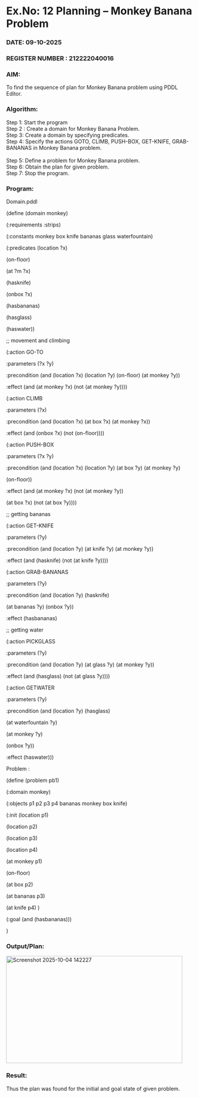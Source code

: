 # Ex.No: 12  Planning –  Monkey Banana Problem
### DATE: 09-10-2025                                                                          
### REGISTER NUMBER : 212222040016
### AIM: 
To find the sequence of plan for Monkey Banana problem using PDDL Editor.
###  Algorithm:
Step 1:  Start the program <br> 
Step 2 : Create a domain for Monkey Banana Problem. <br> 
Step 3:  Create a domain by specifying predicates. <br> 
Step 4: Specify the actions GOTO, CLIMB, PUSH-BOX, GET-KNIFE, GRAB-BANANAS in Monkey Banana problem.<br>  
Step 5:   Define a problem for Monkey Banana problem.<br> 
Step 6:  Obtain the plan for given problem.<br> 
Step 7: Stop the program.<br> 
### Program:
 
 Domain.pddl
 
 (define (domain monkey)
 
 (:requirements :strips)
 
 (:constants monkey box knife bananas glass waterfountain)
 
 (:predicates (location ?x)
 
 (on-floor)
 
 (at ?m ?x)
 
 (hasknife)
 
 (onbox ?x)
 
 (hasbananas)
 
 (hasglass)
 
 (haswater))
 
 ;; movement and climbing
 
 (:action GO-TO
 
 :parameters (?x ?y)
 
 :precondition (and (location ?x) (location ?y) (on-floor) (at monkey ?y))
 
 :effect (and (at monkey ?x) (not (at monkey ?y))))
 
 (:action CLIMB
 
 :parameters (?x)
 
 :precondition (and (location ?x) (at box ?x) (at monkey ?x))
 
 :effect (and (onbox ?x) (not (on-floor))))
 
 (:action PUSH-BOX
 
 :parameters (?x ?y)
 
 :precondition (and (location ?x) (location ?y) (at box ?y) (at monkey ?y)
 
 (on-floor))
 
 :effect (and (at monkey ?x) (not (at monkey ?y))
 
 (at box ?x) (not (at box ?y))))
 
 ;; getting bananas
 
 (:action GET-KNIFE
 
 :parameters (?y)
 
 :precondition (and (location ?y) (at knife ?y) (at monkey ?y))
 
 :effect (and (hasknife) (not (at knife ?y))))
 
 (:action GRAB-BANANAS
 
 :parameters (?y)
 
 :precondition (and (location ?y) (hasknife)
 
 (at bananas ?y) (onbox ?y))

:effect (hasbananas)

;; getting water

 (:action PICKGLASS
 
 :parameters (?y)
 
 :precondition (and (location ?y) (at glass ?y) (at monkey ?y))
 
 :effect (and (hasglass) (not (at glass ?y))))
 
 (:action GETWATER
 
 :parameters (?y)
 
 :precondition (and (location ?y) (hasglass)
 
 (at waterfountain ?y)
 
 (at monkey ?y)
 
 (onbox ?y))

 :effect (haswater)))
 
 Problem :
 
 (define (problem pb1)
 
 (:domain monkey)
 
 (:objects p1 p2 p3 p4 bananas monkey box knife)
 
 (:init (location p1)
 
 (location p2)
 
 (location p3)
 
 (location p4)
 
 (at monkey p1)
 
 (on-floor)
 
 (at box p2)
 
 (at bananas p3)

 (at knife p4)
 )
 
(:goal (and (hasbananas)))

)

### Output/Plan:

<img width="472" height="287" alt="Screenshot 2025-10-04 142227" src="https://github.com/user-attachments/assets/3517bacd-88a0-49a2-b6df-0011e391fa45" />


### Result:
Thus the plan was found for the initial and goal state of given problem.
